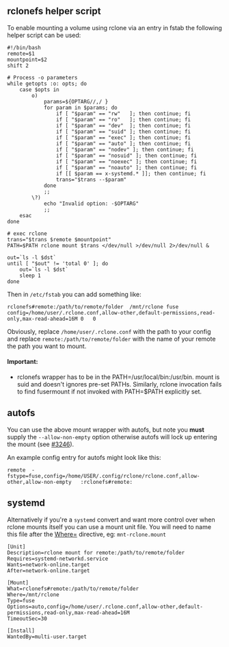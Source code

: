 ## rclonefs helper script 

To enable mounting a volume using rclone via an entry in fstab the following helper script can be used:

    #!/bin/bash
    remote=$1
    mountpoint=$2
    shift 2

    # Process -o parameters
    while getopts :o: opts; do
        case $opts in
            o)
                params=${OPTARG//,/ }
                for param in $params; do
                    if [ "$param" == "rw"   ]; then continue; fi
                    if [ "$param" == "ro"   ]; then continue; fi
                    if [ "$param" == "dev"  ]; then continue; fi
                    if [ "$param" == "suid" ]; then continue; fi
                    if [ "$param" == "exec" ]; then continue; fi
                    if [ "$param" == "auto" ]; then continue; fi
                    if [ "$param" == "nodev" ]; then continue; fi
                    if [ "$param" == "nosuid" ]; then continue; fi
                    if [ "$param" == "noexec" ]; then continue; fi
                    if [ "$param" == "noauto" ]; then continue; fi
                    if [[ $param == x-systemd.* ]]; then continue; fi
                    trans="$trans --$param"
                done
                ;;
            \?)
                echo "Invalid option: -$OPTARG"
                ;;
        esac
    done

    # exec rclone
    trans="$trans $remote $mountpoint"
    PATH=$PATH rclone mount $trans </dev/null >/dev/null 2>/dev/null &

    out=`ls -l $dst`
    until [ "$out" != 'total 0' ]; do
        out=`ls -l $dst`
        sleep 1
    done


Then in `/etc/fstab` you can add something like:

    rclonefs#remote:/path/to/remote/folder	/mnt/rclone	fuse	config=/home/user/.rclone.conf,allow-other,default-permissions,read-only,max-read-ahead=16M	0	0

Obviously, replace `/home/user/.rclone.conf` with the path to your config and replace `remote:/path/to/remote/folder` with the name of your remote the path you want to mount.

#### Important:
- rclonefs wrapper has to be in the PATH=/usr/local/bin:/usr/bin. mount is suid and doesn't ignores pre-set PATHs. Similarly, rclone invocation fails to find fusermount if not invoked with PATH=$PATH explicitly set.

## autofs

You can use the above mount wrapper with autofs, but note you **must** supply the `--allow-non-empty` option otherwise autofs will lock up entering the mount (see [#3246](https://github.com/ncw/rclone/issues/3246)).

An example config entry for autofs might look like this:

    remote	-fstype=fuse,config=/home/USER/.config/rclone/rclone.conf,allow-other,allow-non-empty	:rclonefs#remote:

## systemd

Alternatively if you're a `systemd` convert and want more control over when rclone mounts itself you can use a mount unit file. You will need to name this file after the [Where=](https://www.freedesktop.org/software/systemd/man/systemd.mount.html#Where=) directive, eg: `mnt-rclone.mount`

    [Unit]
    Description=rclone mount for remote:/path/to/remote/folder
    Requires=systemd-networkd.service
    Wants=network-online.target
    After=network-online.target

    [Mount]
    What=rclonefs#remote:/path/to/remote/folder
    Where=/mnt/rclone
    Type=fuse
    Options=auto,config=/home/user/.rclone.conf,allow-other,default-permissions,read-only,max-read-ahead=16M
    TimeoutSec=30

    [Install]
    WantedBy=multi-user.target
 